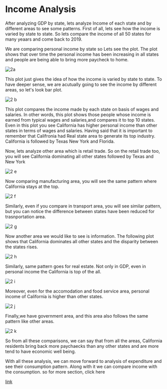 # Income Analysis

After analyzing GDP by state, lets analyze Income of each state and by different areas to see some patterns. First of all, lets see how the income is varied by state to state.
So lets compare the income of all 50 states for many yeaars and come back to 2019. 

We are comparing personal income by state so Lets see the plot. The plot shows that over time the personal income has been increasing in all states and people are being able to bring more paycheck to home. 

![2a](https://github.com/ujjoli/Individual-Project/blob/gh-pages/screenshots/2.a..png)

This plot just gives the idea of how the income is varied by state to state. To have deeper sense, we are acutually going to see the income by different areas, so let's look bar plot.


![2 b](https://github.com/ujjoli/Individual-Project/blob/gh-pages/screenshots/2.b.png)

This plot compares the income made by each state on basis of wages and salaries. In other words, this plot shows those people whose income is earned from typical wages and salaries,and compares it to top 10 states. Even in this plot you see California has higher personal income than other states in terms of wages and salaries. Having said that it is important to remember that Califronia had Real state area to generate its top industry. California is followed by Texas New York and Florida.

Now, lets analyze other area which is retail trade. So on the retail trade too, you will see California dominating all other states followed by Texas and New York

![2 e](https://github.com/ujjoli/Individual-Project/blob/gh-pages/screenshots/2.e.png)

Now comparing manufacturing area, you will see the same pattern where California stays at the top.

![2 f](https://github.com/ujjoli/Individual-Project/blob/gh-pages/screenshots/2.f..png)

Similarly, even if you compare in transport area, you will see similar pattern, but you can notice the difference between states have been reduced for trasnportation area.

![2 g](https://github.com/ujjoli/Individual-Project/blob/gh-pages/screenshots/2.g.png)

Now another area we would like to see is information. The following plot shows that California dominates all other states and the disparity between the states rises.

![2 h](https://github.com/ujjoli/Individual-Project/blob/gh-pages/screenshots/2.h..png)

Similarly, same pattern goes for real estate. Not only in GDP, even in personal income the California is top of the all.

![2 i](https://github.com/ujjoli/Individual-Project/blob/gh-pages/screenshots/2.i..png)

Moreover, even for the accomodation and food service area, personal income of California is higher than other states.

![2 j](https://github.com/ujjoli/Individual-Project/blob/gh-pages/screenshots/2.j..png)

Finally,we have government area, and this area also follows the same pattern like other areas.

![2 k](https://github.com/ujjoli/Individual-Project/blob/gh-pages/screenshots/2.k..png)

So from all these comparisons, we can say that from all the areas, California residents bring back more paychaecks than any other states and are more tend to have economic well being.


With all these analysis, we can move forward to analysis of expenditure and see their consumption pattern. Along with it we can compare income with the consumption.
so for more section, click here







[link](https://github.com/ujjoli/analysis1/edit/main/README.md)
